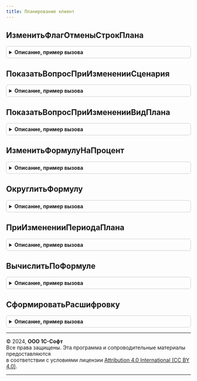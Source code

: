 ```yaml
---
title: Планирование клиент
---
```



## ИзменитьФлагОтменыСтрокПлана
<details style="margin: 1em 0; padding: 0.5em; border: 1px solid #ccc; border-radius: 6px;">

<summary style="font-weight: bold; cursor: pointer;">Описание, пример вызова</summary>

```bsl

// Процедура изменения флага отмены строк плана
//
// Параметры:
//  Форма				 - ФормаКлиентскогоПриложения	 - Форма документа плана
//  Таблица				 - ТаблицаЗначений				 - Таблица в которой устанавливается флаг отмены строки
//  ИмяЭлементаТаблицы	 - Строка						 - Имя элемента формы таблицы
//  ОповещениеОЗакрытии	 - ОписаниеОповещения			 - Оповещение, выполняемое после закрытия.
//
Процедура ИзменитьФлагОтменыСтрокПлана(Форма, Таблица, ИмяЭлементаТаблицы, ОповещениеОЗакрытии = Неопределено) Экспорт
```

Пример вызова
```bsl
ПланированиеКлиент.ИзменитьФлагОтменыСтрокПлана(Форма, Таблица, ИмяЭлементаТаблицы, ОповещениеОЗакрытии);
```
</details>

## ПоказатьВопросПриИзмененииСценария
<details style="margin: 1em 0; padding: 0.5em; border: 1px solid #ccc; border-radius: 6px;">

<summary style="font-weight: bold; cursor: pointer;">Описание, пример вызова</summary>

```bsl

// Процедура - Показать вопрос при изменении сценария
//
// Параметры:
//  Форма				 - ФормаКлиентскогоПриложения				 - Форма документа плана
//  ОповещениеОЗакрытии	 - ОписаниеОповещения			 - Оповещение, выполняемое после закрытия.
Процедура ПоказатьВопросПриИзмененииСценария(Форма, ОповещениеОЗакрытии = Неопределено) Экспорт
```

Пример вызова
```bsl
ПланированиеКлиент.ПоказатьВопросПриИзмененииСценария(Форма, ОповещениеОЗакрытии);
```
</details>

## ПоказатьВопросПриИзмененииВидПлана
<details style="margin: 1em 0; padding: 0.5em; border: 1px solid #ccc; border-radius: 6px;">

<summary style="font-weight: bold; cursor: pointer;">Описание, пример вызова</summary>

```bsl

// Процедура - Показать вопрос при изменении вид плана
//
// Параметры:
//  Форма				 - ФормаКлиентскогоПриложения				 - Форма документа плана
//  ОповещениеОЗакрытии	 - ОписаниеОповещения			 - Оповещение, выполняемое после закрытия.
Процедура ПоказатьВопросПриИзмененииВидПлана(Форма, ОповещениеОЗакрытии = Неопределено) Экспорт
```

Пример вызова
```bsl
ПланированиеКлиент.ПоказатьВопросПриИзмененииВидПлана(Форма, ОповещениеОЗакрытии);
```
</details>

## ИзменитьФормулуНаПроцент
<details style="margin: 1em 0; padding: 0.5em; border: 1px solid #ccc; border-radius: 6px;">

<summary style="font-weight: bold; cursor: pointer;">Описание, пример вызова</summary>

```bsl

// Процедура - Изменить формулу на процент
//
// Параметры:
//  Форма				 - ФормаКлиентскогоПриложения	 - Форма документа плана
//  Таблица				 - ТаблицаЗначений				 - Таблица в которой устанавливается формула
//  ИмяЭлементаТаблицы	 - Строка						 - Имя элемента формы таблицы
//  ОповещениеОЗакрытии	 - ОписаниеОповещения			 - Оповещение, выполняемое после закрытия.
//
Процедура ИзменитьФормулуНаПроцент(Форма, Таблица, ИмяЭлементаТаблицы, ОповещениеОЗакрытии = Неопределено) Экспорт
```

Пример вызова
```bsl
ПланированиеКлиент.ИзменитьФормулуНаПроцент(Форма, Таблица, ИмяЭлементаТаблицы, ОповещениеОЗакрытии);
```
</details>

## ОкруглитьФормулу
<details style="margin: 1em 0; padding: 0.5em; border: 1px solid #ccc; border-radius: 6px;">

<summary style="font-weight: bold; cursor: pointer;">Описание, пример вызова</summary>

```bsl

// Процедура - Округлить формулу
//
// Параметры:
//  Форма				 - ФормаКлиентскогоПриложения - Форма документа плана
//  Таблица				 - ДанныеФормыКоллекция		  - Таблица в которой устанавливается формула
//  ИмяЭлементаТаблицы	 - Строка					  - Имя элемента формы таблицы
//  ОповещениеОЗакрытии	 - ОписаниеОповещения		  - Оповещение, выполняемое после закрытия.
//
Процедура ОкруглитьФормулу(Форма, Таблица, ИмяЭлементаТаблицы, ОповещениеОЗакрытии = Неопределено) Экспорт
```

Пример вызова
```bsl
ПланированиеКлиент.ОкруглитьФормулу(Форма, Таблица, ИмяЭлементаТаблицы, ОповещениеОЗакрытии);
```
</details>

## ПриИзмененииПериодаПлана
<details style="margin: 1em 0; padding: 0.5em; border: 1px solid #ccc; border-radius: 6px;">

<summary style="font-weight: bold; cursor: pointer;">Описание, пример вызова</summary>

```bsl

// Процедура - При изменении периода плана
//
// Параметры:
//  Форма				 - ФормаКлиентскогоПриложения	 - Форма документа плана:
//    * Объект - ДокументОбъект.ПланЗакупок -
// 	          - ДокументОбъект.ПланОстатков -
// 	          - ДокументОбъект.ПланПродаж -
// 	          - ДокументОбъект.ПланПродажПоКатегориям -
// 	          - ДокументОбъект.ПланПроизводства -
// 	          - ДокументОбъект.ПланСборкиРазборки -
//  ИмяКроссТаблицы		 - Строка						 - Имя элемента формы таблицы
//  ОповещениеОбновленияИнтерфейса	 - ОписаниеОповещения			 - Оповещение, выполняемое после закрытия.
Процедура ПриИзмененииПериодаПлана(Форма, Знач ИмяКроссТаблицы, ОповещениеОбновленияИнтерфейса) Экспорт
```

Пример вызова
```bsl
ПланированиеКлиент.ПриИзмененииПериодаПлана(Форма, ИмяКроссТаблицы, ОповещениеОбновленияИнтерфейса) 
```
</details>

## ВычислитьПоФормуле
<details style="margin: 1em 0; padding: 0.5em; border: 1px solid #ccc; border-radius: 6px;">

<summary style="font-weight: bold; cursor: pointer;">Описание, пример вызова</summary>

```bsl

// Вычисление по формуле
//
// Параметры:
//  ИсходнаяФормула	 - Строка					 - Значение исходной формулы
//  ТекущиеДанные	 - ДанныеФормыЭлементКоллекции	 - Значение текущих данных табличной части
//  Периоды			 - ДанныеФормыКоллекция			 - Значения периодов
//  Период			 - ДанныеФормыЭлементКоллекции	 - Значение текущего периода из таблицы периодов
//  Представление	 - Строка						 - Значение пользовательского представления формулы.
//  СерверныйВызов - Булево
//
// Возвращаемое значение:
//  Структура - Возвращает структуру с новыми параметрами представления формулы.
//
Функция ВычислитьПоФормуле(Знач ИсходнаяФормула, Знач ТекущиеДанные, Знач Периоды, Знач Период, Знач Представление = Неопределено, СерверныйВызов = Ложь) Экспорт
```

Пример вызова
```bsl
Результат = ПланированиеКлиент.ВычислитьПоФормуле(ИсходнаяФормула, ТекущиеДанные, Периоды, Период, Представление, СерверныйВызов);
```
</details>

## СформироватьРасшифровку
<details style="margin: 1em 0; padding: 0.5em; border: 1px solid #ccc; border-radius: 6px;">

<summary style="font-weight: bold; cursor: pointer;">Описание, пример вызова</summary>

```bsl

// Сформировать расшифровку.
//
// Параметры:
//  СтрокаТЧ - ДанныеФормыЭлементКоллекции -
//  ПутьКРасшифровке - Строка
//
// Возвращаемое значение:
//  Строка, ФорматированнаяСтрока - Сформировать расшифровку
Функция СформироватьРасшифровку(СтрокаТЧ, ПутьКРасшифровке = "Расшифровка") Экспорт
```

Пример вызова
```bsl
Результат = ПланированиеКлиент.СформироватьРасшифровку(СтрокаТЧ, ПутьКРасшифровке);
```
</details>

---

© 2024, **ООО 1С-Софт**  
Все права защищены. Эта программа и сопроводительные материалы предоставляются  
в соответствии с условиями лицензии [Attribution 4.0 International (CC BY 4.0)](https://creativecommons.org/licenses/by/4.0/legalcode).

---
